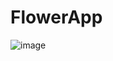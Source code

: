 # FlowerApp
![image](https://github.com/xiaobaigogogo/FlowerApp/blob/master/Simulator%20Screen%20Shot%20-%20iPhone%20X%CA%80%20-%202019-07-04%20at%2018.05.39.png)
